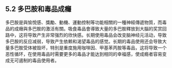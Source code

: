 ## 5.2 多巴胺和毒品成癮

多巴胺是與愉悅感、獎勵、動機、運動控制等功能相關的一種神經傳遞物質，而毒品的成癮與多巴胺的激活有關。吸食毒品會導致大量的多巴胺釋放到大腦的奖赏回路中，这将导致产生非常强烈的欣快感。长期使用毒品会改变脑神经元活动，导致多巴胺的反应减弱，导致产生依赖和渴望毒品的感觉。长期的毒品使用还会导致大量多巴胺受体被毁坏，特別是重度施用咖啡因、甲基苯丙胺等毒品，这将导致一个恶性循环，在使用毒品时需要更多的毒品才能达到相同的幸福感，使成瘾者容易变成无可遏制的毒品使用者。